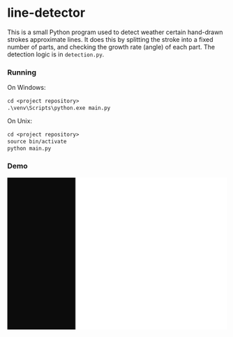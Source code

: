 # line-detector

This is a small Python program used to detect weather certain hand-drawn strokes approximate lines.
It does this by splitting the stroke into a fixed number of parts,
and checking the growth rate (angle) of each part. The detection logic is in `detection.py`.

### Running
On Windows:
```
cd <project repository>
.\venv\Scripts\python.exe main.py
```

On Unix:
```
cd <project repository>
source bin/activate
python main.py
```

### Demo

!["Demo gif"](/demo.gif)